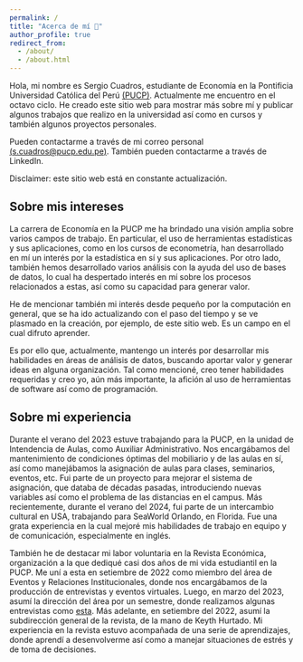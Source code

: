 ```yaml
---
permalink: /
title: "Acerca de mí 👤"
author_profile: true
redirect_from: 
  - /about/
  - /about.html
---
```


Hola, mi nombre es Sergio Cuadros, estudiante de Economía en la Pontificia Universidad Católica del Perú [(PUCP)](https://www.pucp.edu.pe). Actualmente me encuentro en el octavo ciclo. He creado este sitio web para mostrar más sobre mí y publicar algunos trabajos que realizo en la universidad así como en cursos y también algunos proyectos personales.

Pueden contactarme a través de mi correo personal [(s.cuadros@pucp.edu.pe)](mailto:s.cuadros@pucp.edu.pe). También pueden contactarme a través de LinkedIn.

Disclaimer: este sitio web está en constante actualización. 

Sobre mis intereses
------
La carrera de Economía en la PUCP me ha brindado una visión amplia sobre varios campos de trabajo. En particular, el uso de herramientas estadísticas y sus aplicaciones, como en los cursos de econometría, han desarrollado en mí un interés por la estadística en sí y sus aplicaciones. Por otro lado, también hemos desarrollado varios análisis con la ayuda del uso de bases de datos, lo cual ha despertado interés en mí sobre los procesos relacionados a estas, así como su capacidad para generar valor.

He de mencionar también mi interés desde pequeño por la computación en general, que se ha ido actualizando con el paso del tiempo y se ve plasmado en la creación, por ejemplo, de este sitio web. Es un campo en el cual difruto aprender.

Es por ello que, actualmente, mantengo un interés por desarrollar mis habilidades en áreas de análisis de datos, buscando aportar valor y generar ideas en alguna organización. Tal como mencioné, creo tener habilidades requeridas y creo yo, aún más importante, la afición al uso de herramientas de software así como de programación.







Sobre mi experiencia
------
Durante el verano del 2023 estuve trabajando para la PUCP, en la unidad de Intendencia de Aulas, como Auxiliar Administrativo. Nos encargábamos del mantenimiento de condiciones óptimas del mobiliario y de las aulas en sí, así como manejábamos la asignación de aulas para clases, seminarios, eventos, etc. Fui parte de un proyecto para mejorar el sistema de asignación, que databa de décadas pasadas, introduciendo nuevas variables así como el problema de las distancias en el campus. Más recientemente, durante el verano del 2024, fui parte de un intercambio cultural en USA, trabajando para SeaWorld Orlando, en Florida. Fue una grata experiencia en la cual mejoré mis habilidades de trabajo en equipo y de comunicación, especialmente en inglés.

También he de destacar mi labor voluntaria en la Revista Económica, organización a la que dediqué casi dos años de mi vida estudiantil en la PUCP. Me uní a esta en setiembre de 2022 como miembro del área de Eventos y Relaciones Institucionales, donde nos encargábamos de la producción de entrevistas y eventos virtuales. Luego, en marzo del 2023, asumí la dirección del área por un semestre, donde realizamos algunas entrevistas como [esta](https://www.youtube.com/watch?v=7go3lUEHw5M&t=1453s). Más adelante, en setiembre del 2022, asumí la subdirección general de la revista, de la mano de Keyth Hurtado. Mi experiencia en la revista estuvo acompañada de una serie de aprendizajes, donde aprendí a desenvolverme así como a manejar situaciones de estrés y de toma de decisiones. 



















